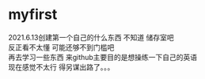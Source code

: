 # myfirst
2021.6.13创建第一个自己的什么东西  不知道  储存室吧  
反正看不太懂   可能还够不到门槛吧   
再去学习一些东西
来github主要目的是想操练一下自己的英语  
现在感觉不太行  得另谋出路了。。。
